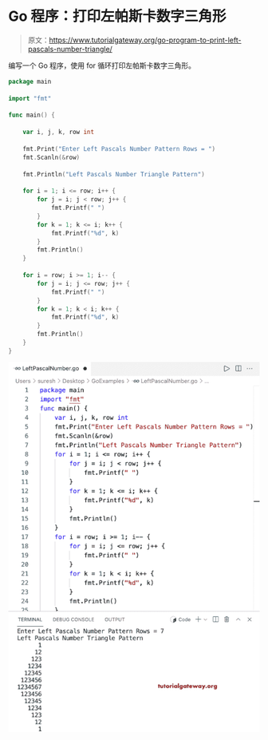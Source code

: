 # Go 程序：打印左帕斯卡数字三角形

> 原文：<https://www.tutorialgateway.org/go-program-to-print-left-pascals-number-triangle/>

编写一个 Go 程序，使用 for 循环打印左帕斯卡数字三角形。

```go
package main

import "fmt"

func main() {

	var i, j, k, row int

	fmt.Print("Enter Left Pascals Number Pattern Rows = ")
	fmt.Scanln(&row)

	fmt.Println("Left Pascals Number Triangle Pattern")

	for i = 1; i <= row; i++ {
		for j = i; j < row; j++ {
			fmt.Printf(" ")
		}
		for k = 1; k <= i; k++ {
			fmt.Printf("%d", k)
		}
		fmt.Println()
	}

	for i = row; i >= 1; i-- {
		for j = i; j <= row; j++ {
			fmt.Printf(" ")
		}
		for k = 1; k < i; k++ {
			fmt.Printf("%d", k)
		}
		fmt.Println()
	}
}
```

![Go Program to Print Left Pascals Number Triangle](img/3c81d2de1ff633d8f965ef7452fc9fcd.png)